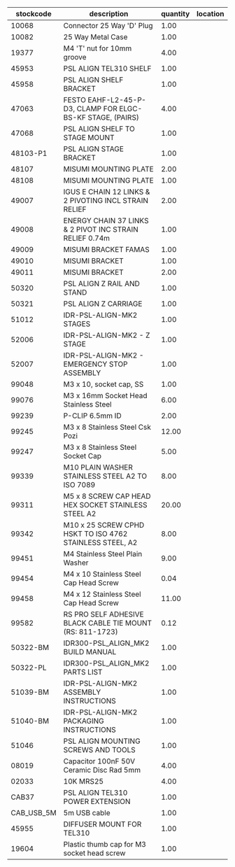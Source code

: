 |stockcode|description|quantity|location|
|---------|-----------|--------|--------|
|10068|Connector 25 Way 'D' Plug|1.00||
|10082|25 Way Metal Case|1.00||
|19377|M4 'T' nut for 10mm groove|4.00||
|45953|PSL ALIGN TEL310 SHELF|1.00||
|45958|PSL ALIGN SHELF BRACKET|1.00||
|47063|FESTO EAHF-L2-45-P-D3, CLAMP FOR ELGC-BS-KF STAGE, (PAIRS)|4.00||
|47068|PSL ALIGN SHELF TO STAGE MOUNT|1.00||
|48103-P1|PSL ALIGN STAGE BRACKET|1.00||
|48107|MISUMI MOUNTING PLATE|2.00||
|48108|MISUMI MOUNTING PLATE|1.00||
|49007|IGUS E CHAIN 12 LINKS & 2 PIVOTING INCL STRAIN RELIEF|2.00||
|49008|ENERGY CHAIN 37 LINKS & 2 PIVOT INC STRAIN RELIEF 0.74m|1.00||
|49009|MISUMI BRACKET FAMAS|1.00||
|49010|MISUMI BRACKET|1.00||
|49011|MISUMI BRACKET|2.00||
|50320|PSL ALIGN Z RAIL AND STAND|1.00||
|50321|PSL ALIGN Z CARRIAGE|1.00||
|51012|IDR-PSL-ALIGN-MK2 STAGES|1.00||
|52006|IDR-PSL-ALIGN-MK2 - Z STAGE|1.00||
|52007|IDR-PSL-ALIGN-MK2 - EMERGENCY STOP ASSEMBLY|1.00||
|99048|M3 x 10, socket cap, SS|1.00||
|99076|M3 x 16mm Socket Head Stainless Steel|6.00||
|99239|P-CLIP 6.5mm ID|2.00||
|99245|M3 x 8 Stainless Steel Csk Pozi|12.00||
|99247|M3 x 8 Stainless Steel Socket Cap|5.00||
|99339|M10 PLAIN WASHER STAINLESS STEEL A2 TO ISO 7089|8.00||
|99311|M5 x 8 SCREW CAP HEAD HEX SOCKET STAINLESS STEEL A2|20.00||
|99342|M10 x 25 SCREW CPHD HSKT TO ISO 4762 STAINLESS STEEL, A2|8.00||
|99451|M4 Stainless Steel Plain Washer|9.00||
|99454|M4 x 10 Stainless Steel Cap Head Screw|0.04||
|99458|M4 x 12 Stainless Steel Cap Head Screw|11.00||
|99582|RS PRO SELF ADHESIVE BLACK CABLE TIE MOUNT (RS: 811-1723)|0.12||
|50322-BM|IDR300-PSL_ALIGN_MK2 BUILD MANUAL|1.00||
|50322-PL|IDR300-PSL_ALIGN_MK2 PARTS LIST|1.00||
|51039-BM|IDR-PSL-ALIGN-MK2 ASSEMBLY INSTRUCTIONS|1.00||
|51040-BM|IDR-PSL-ALIGN-MK2 PACKAGING INSTRUCTIONS|1.00||
|51046|PSL ALIGN MOUNTING SCREWS AND TOOLS|1.00||
|08019|Capacitor 100nF 50V Ceramic Disc Rad 5mm|4.00||
|02033|10K MRS25|4.00||
|CAB37|PSL ALIGN TEL310 POWER EXTENSION|1.00||
|CAB_USB_5M|5m USB cable|1.00||
|45955|DIFFUSER MOUNT FOR TEL310|1.00||
|19604|Plastic thumb cap for M3 socket head screw|1.00||
